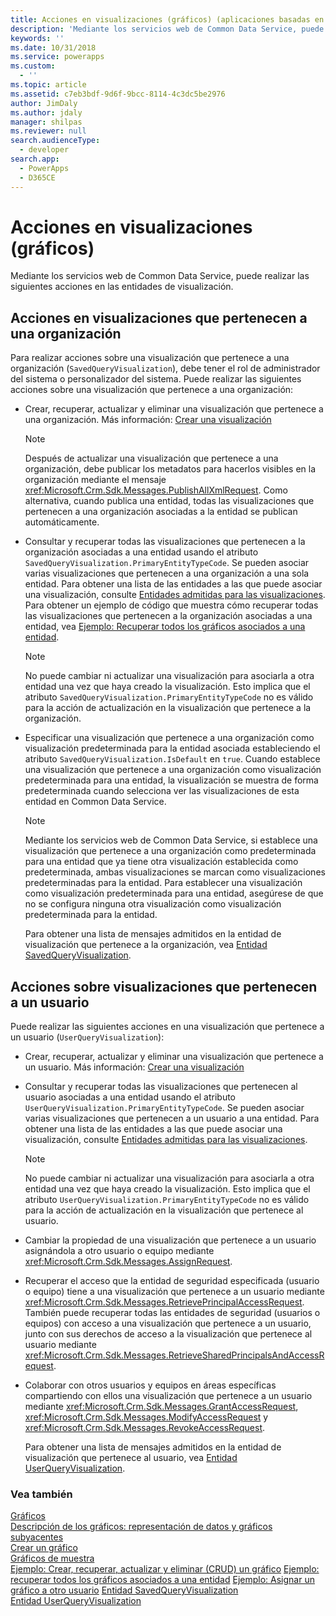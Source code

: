```yaml
---
title: Acciones en visualizaciones (gráficos) (aplicaciones basadas en modelos) | Microsoft Docs
description: 'Mediante los servicios web de Common Data Service, puede realizar las siguientes acciones en las entidades de visualización.'
keywords: ''
ms.date: 10/31/2018
ms.service: powerapps
ms.custom:
  - ''
ms.topic: article
ms.assetid: c7eb3bdf-9d6f-9bcc-8114-4c3dc5be2976
author: JimDaly
ms.author: jdaly
manager: shilpas
ms.reviewer: null
search.audienceType:
  - developer
search.app:
  - PowerApps
  - D365CE
---
```


# <a name="actions-on-visualizations-charts"></a>Acciones en visualizaciones (gráficos)

<!-- https://docs.microsoft.com/dynamics365/customer-engagement/developer/customize-dev/actions-visualizations-charts -->

Mediante los servicios web de Common Data Service, puede realizar las siguientes acciones en las entidades de visualización.  
  
## <a name="actions-on-organization-owned-visualizations"></a>Acciones en visualizaciones que pertenecen a una organización  
 Para realizar acciones sobre una visualización que pertenece a una organización (`SavedQueryVisualization`), debe tener el rol de administrador del sistema o personalizador del sistema. Puede realizar las siguientes acciones sobre una visualización que pertenece a una organización:  
  
- Crear, recuperar, actualizar y eliminar una visualización que pertenece a una organización. Más información: [Crear una visualización](create-visualization-chart.md)  
  
  > [!NOTE]
  >  Después de actualizar una visualización que pertenece a una organización, debe publicar los metadatos para hacerlos visibles en la organización mediante el mensaje <xref:Microsoft.Crm.Sdk.Messages.PublishAllXmlRequest>. Como alternativa, cuando publica una entidad, todas las visualizaciones que pertenecen a una organización asociadas a la entidad se publican automáticamente.  
  
- Consultar y recuperar todas las visualizaciones que pertenecen a la organización asociadas a una entidad usando el atributo `SavedQueryVisualization.PrimaryEntityTypeCode`. Se pueden asociar varias visualizaciones que pertenecen a una organización a una sola entidad. Para obtener una lista de las entidades a las que puede asociar una visualización, consulte [Entidades admitidas para las visualizaciones](view-data-with-visualizations-charts.md#SupportedVisualizationEntities). Para obtener un ejemplo de código que muestra cómo recuperar todas las visualizaciones que pertenecen a la organización asociadas a una entidad, vea [Ejemplo: Recuperar todos los gráficos asociados a una entidad](/dynamics365/customer-engagement/developer/customize-dev/sample-retrieve-all-charts-attached-entity).
  
  > [!NOTE]
  >  No puede cambiar ni actualizar una visualización para asociarla a otra entidad una vez que haya creado la visualización. Esto implica que el atributo `SavedQueryVisualization.PrimaryEntityTypeCode` no es válido para la acción de actualización en la visualización que pertenece a la organización.
  
- Especificar una visualización que pertenece a una organización como visualización predeterminada para la entidad asociada estableciendo el atributo `SavedQueryVisualization.IsDefault` en `true`. Cuando establece una visualización que pertenece a una organización como visualización predeterminada para una entidad, la visualización se muestra de forma predeterminada cuando selecciona ver las visualizaciones de esta entidad en Common Data Service.
  
  > [!NOTE]
  >  Mediante los servicios web de Common Data Service, si establece una visualización que pertenece a una organización como predeterminada para una entidad que ya tiene otra visualización establecida como predeterminada, ambas visualizaciones se marcan como visualizaciones predeterminadas para la entidad.  Para establecer una visualización como visualización predeterminada para una entidad, asegúrese de que no se configura ninguna otra visualización como visualización predeterminada para la entidad.  
  
  Para obtener una lista de mensajes admitidos en la entidad de visualización que pertenece a la organización, vea [Entidad SavedQueryVisualization](../common-data-service/reference/entities/savedqueryvisualization.md).
  
## <a name="actions-on-user-owned-visualizations"></a>Acciones sobre visualizaciones que pertenecen a un usuario  
 Puede realizar las siguientes acciones en una visualización que pertenece a un usuario (`UserQueryVisualization`):  
  
- Crear, recuperar, actualizar y eliminar una visualización que pertenece a un usuario. Más información: [Crear una visualización](create-visualization-chart.md)  
  
- Consultar y recuperar todas las visualizaciones que pertenecen al usuario asociadas a una entidad usando el atributo `UserQueryVisualization.PrimaryEntityTypeCode`. Se pueden asociar varias visualizaciones que pertenecen a un usuario a una entidad. Para obtener una lista de las entidades a las que puede asociar una visualización, consulte [Entidades admitidas para las visualizaciones](view-data-with-visualizations-charts.md#SupportedVisualizationEntities).  
  
  > [!NOTE]
  >  No puede cambiar ni actualizar una visualización para asociarla a otra entidad una vez que haya creado la visualización. Esto implica que el atributo `UserQueryVisualization.PrimaryEntityTypeCode` no es válido para la acción de actualización en la visualización que pertenece al usuario.
  
- Cambiar la propiedad de una visualización que pertenece a un usuario asignándola a otro usuario o equipo mediante <xref:Microsoft.Crm.Sdk.Messages.AssignRequest>.  
  
- Recuperar el acceso que la entidad de seguridad especificada (usuario o equipo) tiene a una visualización que pertenece a un usuario mediante <xref:Microsoft.Crm.Sdk.Messages.RetrievePrincipalAccessRequest>. También puede recuperar todas las entidades de seguridad (usuarios o equipos) con acceso a una visualización que pertenece a un usuario, junto con sus derechos de acceso a la visualización que pertenece al usuario mediante <xref:Microsoft.Crm.Sdk.Messages.RetrieveSharedPrincipalsAndAccessRequest>.  
  
- Colaborar con otros usuarios y equipos en áreas específicas compartiendo con ellos una visualización que pertenece a un usuario mediante <xref:Microsoft.Crm.Sdk.Messages.GrantAccessRequest>, <xref:Microsoft.Crm.Sdk.Messages.ModifyAccessRequest> y <xref:Microsoft.Crm.Sdk.Messages.RevokeAccessRequest>.  
  
  Para obtener una lista de mensajes admitidos en la entidad de visualización que pertenece al usuario, vea [Entidad UserQueryVisualization](../common-data-service/reference/entities/userqueryvisualization.md).

### <a name="see-also"></a>Vea también  
 [Gráficos](view-data-with-visualizations-charts.md)   
 [Descripción de los gráficos: representación de datos y gráficos subyacentes](understand-charts-underlying-data-chart-representation.md)   
 [Crear un gráfico](create-visualization-chart.md)   
 [Gráficos de muestra](sample-charts.md)   
 [Ejemplo: Crear, recuperar, actualizar y eliminar (CRUD) un gráfico](/dynamics365/customer-engagement/developer/customize-dev/sample-create-retrieve-update-delete-chart)  <!--TODO: Need to find the topic in Powerapps repo to link --> 
 [Ejemplo: recuperar todos los gráficos asociados a una entidad](/dynamics365/customer-engagement/developer/customize-dev/sample-retrieve-all-charts-attached-entity)   <!--TODO: Need to find the topic in Powerapps repo to link -->
 [Ejemplo: Asignar un gráfico a otro usuario](/dynamics365/customer-engagement/developer/customize-dev/sample-assign-chart-another-user)   <!--TODO: Need to find the topic in Powerapps repo to link -->
 [Entidad SavedQueryVisualization](../common-data-service/reference/entities/savedqueryvisualization.md)   
 [Entidad UserQueryVisualization](../common-data-service/reference/entities/userqueryvisualization.md)